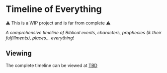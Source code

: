# Timeline of Everything

⚠️ This is a WIP project and is far from complete ⚠️

_A comprehensive timeline of Biblical events, characters, prophecies (& their fulfillments), places... everything!_

## Viewing

The complete timeline can be viewed at [TBD](#)
